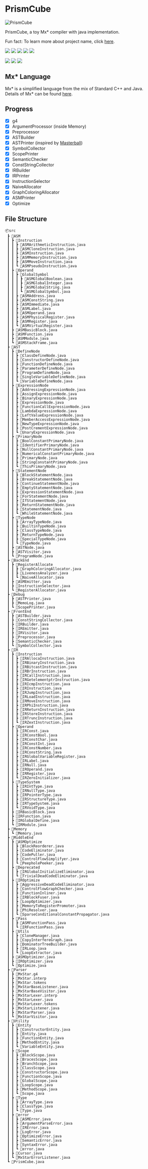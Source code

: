 # PrismCube

![PrismCube](assets/PrismCube.png)

PrismCube, a toy Mx* compiler with java implementation.

Fun fact: To learn more about project name, click [here](https://www.youtube.com/watch?v=CV3nAHhopRY).

![](https://img.shields.io/badge/version-1.0.0-green.svg)
![](https://img.shields.io/badge/all_testcases-passed-green.svg)
![](https://img.shields.io/badge/JDK_version-17-orange.svg)
[![](https://img.shields.io/badge/source_language-Mx*-yellow.svg)](https://github.com/ACMClassCourses/Compiler-Design-Implementation)
![](https://img.shields.io/github/last-commit/Rainy-Memory/PrismCube)

![](https://img.shields.io/github/languages/top/Rainy-Memory/PrismCube)
![](https://img.shields.io/github/languages/code-size/Rainy-Memory/PrismCube)
![](https://img.shields.io/github/repo-size/Rainy-Memory/PrismCube)

## Mx* Language

Mx* is a simplified language from the mix of Standard C++ and Java. Details of Mx* can be found [here](https://github.com/ACMClassCourses/Compiler-Design-Implementation).

## Progress

 - [x] g4
 - [x] ArgumentProcessor (inside Memory)
 - [x] Preprocessor
 - [x] ASTBuilder
 - [x] ASTPrinter (inspired by [Masterball](https://github.com/SiriusNEO/Masterball))
 - [x] SymbolCollector
 - [x] ScopePrinter
 - [x] SemanticChecker
 - [x] ConstStringCollector
 - [x] IRBuilder
 - [x] IRPrinter
 - [x] InstructionSelector
 - [x] NaiveAllocator
 - [x] GraphColoringAllocator
 - [x] ASMPrinter
 - [x] Optimize

## File Structure

```
📦src
 ┣ 📂ASM
 ┃ ┣ 📂Instruction
 ┃ ┃ ┣ 📜ASMArithmeticInstruction.java
 ┃ ┃ ┣ 📜ASMCloneInstruction.java
 ┃ ┃ ┣ 📜ASMInstruction.java
 ┃ ┃ ┣ 📜ASMMemoryInstruction.java
 ┃ ┃ ┣ 📜ASMMoveInstruction.java
 ┃ ┃ ┗ 📜ASMPseudoInstruction.java
 ┃ ┣ 📂Operand
 ┃ ┃ ┣ 📂GlobalSymbol
 ┃ ┃ ┃ ┣ 📜ASMGlobalBoolean.java
 ┃ ┃ ┃ ┣ 📜ASMGlobalInteger.java
 ┃ ┃ ┃ ┣ 📜ASMGlobalString.java
 ┃ ┃ ┃ ┗ 📜ASMGlobalSymbol.java
 ┃ ┃ ┣ 📜ASMAddress.java
 ┃ ┃ ┣ 📜ASMConstString.java
 ┃ ┃ ┣ 📜ASMImmediate.java
 ┃ ┃ ┣ 📜ASMLabel.java
 ┃ ┃ ┣ 📜ASMOperand.java
 ┃ ┃ ┣ 📜ASMPhysicalRegister.java
 ┃ ┃ ┣ 📜ASMRegister.java
 ┃ ┃ ┗ 📜ASMVirtualRegister.java
 ┃ ┣ 📜ASMBasicBlock.java
 ┃ ┣ 📜ASMFunction.java
 ┃ ┣ 📜ASMModule.java
 ┃ ┗ 📜ASMStackFrame.java
 ┣ 📂AST
 ┃ ┣ 📂DefineNode
 ┃ ┃ ┣ 📜ClassDefineNode.java
 ┃ ┃ ┣ 📜ConstructorDefineNode.java
 ┃ ┃ ┣ 📜FunctionDefineNode.java
 ┃ ┃ ┣ 📜ParameterDefineNode.java
 ┃ ┃ ┣ 📜ProgramDefineNode.java
 ┃ ┃ ┣ 📜SingleVariableDefineNode.java
 ┃ ┃ ┗ 📜VariableDefineNode.java
 ┃ ┣ 📂ExpressionNode
 ┃ ┃ ┣ 📜AddressingExpressionNode.java
 ┃ ┃ ┣ 📜AssignExpressionNode.java
 ┃ ┃ ┣ 📜BinaryExpressionNode.java
 ┃ ┃ ┣ 📜ExpressionNode.java
 ┃ ┃ ┣ 📜FunctionCallExpressionNode.java
 ┃ ┃ ┣ 📜LambdaExpressionNode.java
 ┃ ┃ ┣ 📜LeftValueExpressionNode.java
 ┃ ┃ ┣ 📜MemberAccessExpressionNode.java
 ┃ ┃ ┣ 📜NewTypeExpressionNode.java
 ┃ ┃ ┣ 📜PostCrementExpressionNode.java
 ┃ ┃ ┗ 📜UnaryExpressionNode.java
 ┃ ┣ 📂PrimaryNode
 ┃ ┃ ┣ 📜BoolConstantPrimaryNode.java
 ┃ ┃ ┣ 📜IdentifierPrimaryNode.java
 ┃ ┃ ┣ 📜NullConstantPrimaryNode.java
 ┃ ┃ ┣ 📜NumericalConstantPrimaryNode.java
 ┃ ┃ ┣ 📜PrimaryNode.java
 ┃ ┃ ┣ 📜StringConstantPrimaryNode.java
 ┃ ┃ ┗ 📜ThisPrimaryNode.java
 ┃ ┣ 📂StatementNode
 ┃ ┃ ┣ 📜BlockStatementNode.java
 ┃ ┃ ┣ 📜BreakStatementNode.java
 ┃ ┃ ┣ 📜ContinueStatementNode.java
 ┃ ┃ ┣ 📜EmptyStatementNode.java
 ┃ ┃ ┣ 📜ExpressionStatementNode.java
 ┃ ┃ ┣ 📜ForStatementNode.java
 ┃ ┃ ┣ 📜IfStatementNode.java
 ┃ ┃ ┣ 📜ReturnStatementNode.java
 ┃ ┃ ┣ 📜StatementNode.java
 ┃ ┃ ┗ 📜WhileStatementNode.java
 ┃ ┣ 📂TypeNode
 ┃ ┃ ┣ 📜ArrayTypeNode.java
 ┃ ┃ ┣ 📜BuiltinTypeNode.java
 ┃ ┃ ┣ 📜ClassTypeNode.java
 ┃ ┃ ┣ 📜ReturnTypeNode.java
 ┃ ┃ ┣ 📜SpecialTypeNode.java
 ┃ ┃ ┗ 📜TypeNode.java
 ┃ ┣ 📜ASTNode.java
 ┃ ┣ 📜ASTVisitor.java
 ┃ ┗ 📜ProgramNode.java
 ┣ 📂BackEnd
 ┃ ┣ 📂RegisterAllocate
 ┃ ┃ ┣ 📜GraphColoringAllocator.java
 ┃ ┃ ┣ 📜LivenessAnalyzer.java
 ┃ ┃ ┗ 📜NaiveAllocator.java
 ┃ ┣ 📜ASMEmitter.java
 ┃ ┣ 📜InstructionSelector.java
 ┃ ┗ 📜RegisterAllocator.java
 ┣ 📂Debug
 ┃ ┣ 📜ASTPrinter.java
 ┃ ┣ 📜MemoLog.java
 ┃ ┗ 📜ScopePrinter.java
 ┣ 📂FrontEnd
 ┃ ┣ 📜ASTBuilder.java
 ┃ ┣ 📜ConstStringCollector.java
 ┃ ┣ 📜IRBuilder.java
 ┃ ┣ 📜IREmitter.java
 ┃ ┣ 📜IRVisitor.java
 ┃ ┣ 📜Preprocessor.java
 ┃ ┣ 📜SemanticChecker.java
 ┃ ┗ 📜SymbolCollector.java
 ┣ 📂IR
 ┃ ┣ 📂Instruction
 ┃ ┃ ┣ 📜IRAllocaInstruction.java
 ┃ ┃ ┣ 📜IRBinaryInstruction.java
 ┃ ┃ ┣ 📜IRBitcastInstruction.java
 ┃ ┃ ┣ 📜IRBrInstruction.java
 ┃ ┃ ┣ 📜IRCallInstruction.java
 ┃ ┃ ┣ 📜IRGetelementptrInstruction.java
 ┃ ┃ ┣ 📜IRIcmpInstruction.java
 ┃ ┃ ┣ 📜IRInstruction.java
 ┃ ┃ ┣ 📜IRJumpInstruction.java
 ┃ ┃ ┣ 📜IRLoadInstruction.java
 ┃ ┃ ┣ 📜IRMoveInstruction.java
 ┃ ┃ ┣ 📜IRPhiInstruction.java
 ┃ ┃ ┣ 📜IRReturnInstruction.java
 ┃ ┃ ┣ 📜IRStoreInstruction.java
 ┃ ┃ ┣ 📜IRTruncInstruction.java
 ┃ ┃ ┗ 📜IRZextInstruction.java
 ┃ ┣ 📂Operand
 ┃ ┃ ┣ 📜IRConst.java
 ┃ ┃ ┣ 📜IRConstBool.java
 ┃ ┃ ┣ 📜IRConstChar.java
 ┃ ┃ ┣ 📜IRConstInt.java
 ┃ ┃ ┣ 📜IRConstNumber.java
 ┃ ┃ ┣ 📜IRConstString.java
 ┃ ┃ ┣ 📜IRGlobalVariableRegister.java
 ┃ ┃ ┣ 📜IRLabel.java
 ┃ ┃ ┣ 📜IRNull.java
 ┃ ┃ ┣ 📜IROperand.java
 ┃ ┃ ┣ 📜IRRegister.java
 ┃ ┃ ┗ 📜IRZeroInitializer.java
 ┃ ┣ 📂TypeSystem
 ┃ ┃ ┣ 📜IRIntType.java
 ┃ ┃ ┣ 📜IRNullType.java
 ┃ ┃ ┣ 📜IRPointerType.java
 ┃ ┃ ┣ 📜IRStructureType.java
 ┃ ┃ ┣ 📜IRTypeSystem.java
 ┃ ┃ ┗ 📜IRVoidType.java
 ┃ ┣ 📜IRBasicBlock.java
 ┃ ┣ 📜IRFunction.java
 ┃ ┣ 📜IRGlobalDefine.java
 ┃ ┗ 📜IRModule.java
 ┣ 📂Memory
 ┃ ┗ 📜Memory.java
 ┣ 📂MiddleEnd
 ┃ ┣ 📂ASMOptimize
 ┃ ┃ ┣ 📜BlockReorderer.java
 ┃ ┃ ┣ 📜CodeEliminator.java
 ┃ ┃ ┣ 📜CodePuller.java
 ┃ ┃ ┣ 📜ControlFlowSimplifyer.java
 ┃ ┃ ┗ 📜PeepholePeeker.java
 ┃ ┣ 📂Deprecated
 ┃ ┃ ┣ 📜IRGlobalInitializeEliminator.java
 ┃ ┃ ┗ 📜TrivialDeadCodeEliminator.java
 ┃ ┣ 📂IROptimize
 ┃ ┃ ┣ 📜AggressiveDeadCodeEliminator.java
 ┃ ┃ ┣ 📜ControlFlowGraphChecker.java
 ┃ ┃ ┣ 📜FunctionInliner.java
 ┃ ┃ ┣ 📜IRBlockFuser.java
 ┃ ┃ ┣ 📜LoopOptimizer.java
 ┃ ┃ ┣ 📜MemoryToRegisterPromoter.java
 ┃ ┃ ┣ 📜PhiResolver.java
 ┃ ┃ ┗ 📜SparseConditionalConstantPropagator.java
 ┃ ┣ 📂Pass
 ┃ ┃ ┣ 📜ASMFunctionPass.java
 ┃ ┃ ┗ 📜IRFunctionPass.java
 ┃ ┣ 📂Utils
 ┃ ┃ ┣ 📜CloneManager.java
 ┃ ┃ ┣ 📜CopyInterfereGraph.java
 ┃ ┃ ┣ 📜DominatorTreeBuilder.java
 ┃ ┃ ┣ 📜IRLoop.java
 ┃ ┃ ┗ 📜LoopExtractor.java
 ┃ ┣ 📜ASMOptimizer.java
 ┃ ┣ 📜IROptimizer.java
 ┃ ┗ 📜Optimize.java
 ┣ 📂Parser
 ┃ ┣ 📜MxStar.g4
 ┃ ┣ 📜MxStar.interp
 ┃ ┣ 📜MxStar.tokens
 ┃ ┣ 📜MxStarBaseListener.java
 ┃ ┣ 📜MxStarBaseVisitor.java
 ┃ ┣ 📜MxStarLexer.interp
 ┃ ┣ 📜MxStarLexer.java
 ┃ ┣ 📜MxStarLexer.tokens
 ┃ ┣ 📜MxStarListener.java
 ┃ ┣ 📜MxStarParser.java
 ┃ ┗ 📜MxStarVisitor.java
 ┣ 📂Utility
 ┃ ┣ 📂Entity
 ┃ ┃ ┣ 📜ConstructorEntity.java
 ┃ ┃ ┣ 📜Entity.java
 ┃ ┃ ┣ 📜FunctionEntity.java
 ┃ ┃ ┣ 📜MethodEntity.java
 ┃ ┃ ┗ 📜VariableEntity.java
 ┃ ┣ 📂Scope
 ┃ ┃ ┣ 📜BlockScope.java
 ┃ ┃ ┣ 📜BracesScope.java
 ┃ ┃ ┣ 📜BranchScope.java
 ┃ ┃ ┣ 📜ClassScope.java
 ┃ ┃ ┣ 📜ConstructorScope.java
 ┃ ┃ ┣ 📜FunctionScope.java
 ┃ ┃ ┣ 📜GlobalScope.java
 ┃ ┃ ┣ 📜LoopScope.java
 ┃ ┃ ┣ 📜MethodScope.java
 ┃ ┃ ┗ 📜Scope.java
 ┃ ┣ 📂Type
 ┃ ┃ ┣ 📜ArrayType.java
 ┃ ┃ ┣ 📜ClassType.java
 ┃ ┃ ┗ 📜Type.java
 ┃ ┣ 📂error
 ┃ ┃ ┣ 📜ASMError.java
 ┃ ┃ ┣ 📜ArgumentParseError.java
 ┃ ┃ ┣ 📜IRError.java
 ┃ ┃ ┣ 📜LogError.java
 ┃ ┃ ┣ 📜OptimizeError.java
 ┃ ┃ ┣ 📜SemanticError.java
 ┃ ┃ ┣ 📜SyntaxError.java
 ┃ ┃ ┗ 📜error.java
 ┃ ┣ 📜Cursor.java
 ┃ ┗ 📜MxStarErrorListener.java
 ┗ 📜PrismCube.java
```
